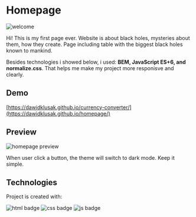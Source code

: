 # Homepage
![welcome](https://github.com/DawidKlusak/currency-converter/assets/135499449/0d9cb5c2-b826-4344-a898-b5d30555ac51)

Hi! This is my first page ever. Website is about black holes, mysteries about them, how they create. Page including table with the biggest black holes known to mankind.

Besides technologies i showed below, i used: **BEM, JavaScript ES+6, and normalize.css**. That helps me make my project more responisve and clearly.

## Demo

[https://dawidklusak.github.io/currency-converter/](https://dawidklusak.github.io/homepage/)

## Preview

![homepage preview](images/Animation1.gif)

When user click a button, the theme will switch to dark mode.
Keep it simple.

## Technologies
Project is created with:

![html badge](https://img.shields.io/badge/HTML5-E34F26?style=for-the-badge&logo=html5&logoColor=white)
![css badge](https://img.shields.io/badge/CSS3-1572B6?style=for-the-badge&logo=css3&logoColor=white)
![js badge](https://img.shields.io/badge/JavaScript-323330?style=for-the-badge&logo=javascript&logoColor=F7DF1E)
